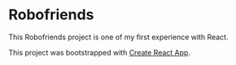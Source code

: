 # Robofriends

This Robofriends project is one of my first experience with React.

This project was bootstrapped with [Create React App](https://github.com/facebook/create-react-app).
